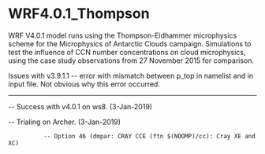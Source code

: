 # WRF4.0.1_Thompson
WRF V4.0.1 model runs using the Thompson-Eidhammer microphysics scheme for the Microphysics of Antarctic Clouds campaign. Simulations to test the influence of CCN number concentrations on cloud microphysics, using the case study observations from 27 November 2015 for comparison.

Issues with v3.9.1.1 -- error with mismatch between p_top in namelist and in input file. Not obvious why this error occurred.

------------------------------------------------

-- Success with v4.0.1 on ws8. (3-Jan-2019)

-- Trialing on Archer. (3-Jan-2019)


              -- Option 46 (dmpar: CRAY CCE (ftn $(NOOMP)/cc): Cray XE and XC)

